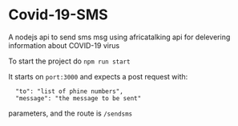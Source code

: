 # Covid-19-SMS
A nodejs api to send sms msg using africatalking api for delevering information about COVID-19 virus

To start the project do ```npm run start```

It starts on `port:3000` and expects a post request with:
  ```
    "to": "list of phine numbers",
    "message": "the message to be sent"
   ```
  parameters, and the route is `/sendsms`
  
